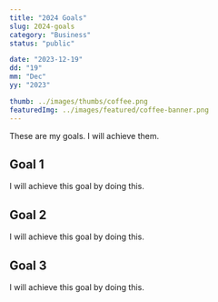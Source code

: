 ```yaml
---
title: "2024 Goals"
slug: 2024-goals
category: "Business"
status: "public"

date: "2023-12-19"
dd: "19"
mm: "Dec"
yy: "2023"

thumb: ../images/thumbs/coffee.png
featuredImg: ../images/featured/coffee-banner.png
---
```


These are my goals. I will achieve them.

## Goal 1

I will achieve this goal by doing this.

## Goal 2

I will achieve this goal by doing this.

## Goal 3

I will achieve this goal by doing this.
